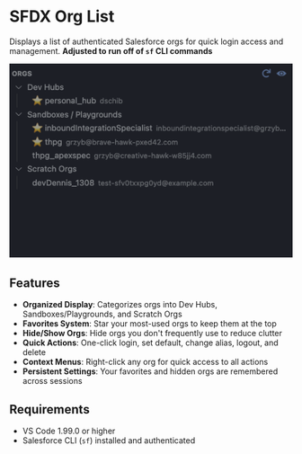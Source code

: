 # SFDX Org List

Displays a list of authenticated Salesforce orgs for quick login access and management.
**Adjusted to run off of `sf` CLI commands**

![Extension Screenshot](/media/screenshot.png)

## Features

* **Organized Display**: Categorizes orgs into Dev Hubs, Sandboxes/Playgrounds, and Scratch Orgs
* **Favorites System**: Star your most-used orgs to keep them at the top
* **Hide/Show Orgs**: Hide orgs you don't frequently use to reduce clutter
* **Quick Actions**: One-click login, set default, change alias, logout, and delete
* **Context Menus**: Right-click any org for quick access to all actions
* **Persistent Settings**: Your favorites and hidden orgs are remembered across sessions

## Requirements

* VS Code 1.99.0 or higher
* Salesforce CLI (`sf`) installed and authenticated